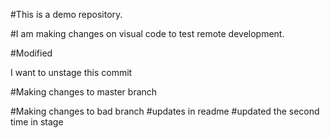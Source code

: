#This is a demo repository.

#I am making changes on visual code to test remote development.

#Modified

I want to unstage this commit

#Making changes to master branch

#Making changes to bad branch
#updates in readme
#updated the second time in stage